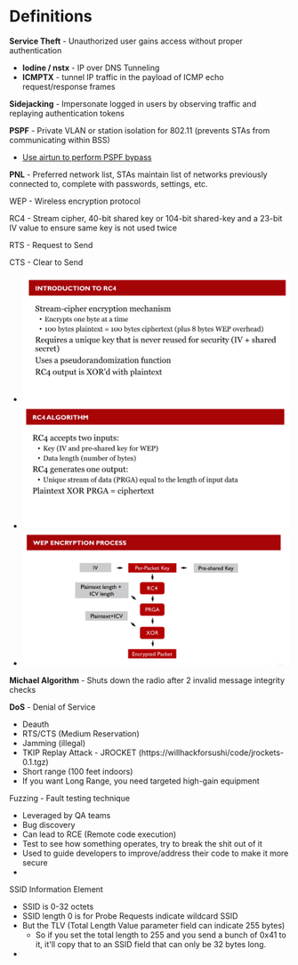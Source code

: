 # Definitions

**Service Theft** - Unauthorized user gains access without proper authentication

* **Iodine / nstx** - IP over DNS Tunneling
* **ICMPTX** - tunnel IP traffic in the payload of ICMP echo request/response frames

**Sidejacking** - Impersonate logged in users by observing traffic and replaying authentication tokens

**PSPF** - Private VLAN or station isolation for 802.11 (prevents STAs from communicating within BSS)&#x20;

* [Use airtun to perform PSPF bypass](wi-fi-client-attacks.md#defeating-pspf-w-airtun-part-of-aircrack-ng-suite)

**PNL** - Preferred network list, STAs maintain list of networks previously connected to, complete with passwords, settings, etc.

WEP - Wireless encryption protocol&#x20;

RC4 - Stream cipher, 40-bit shared key or 104-bit shared-key and a 23-bit IV value to ensure same key is not used twice

RTS - Request to Send

CTS - Clear to Send

* ![](<../../.gitbook/assets/image (84) (1).png>)
* ![](<../../.gitbook/assets/image (27) (1).png>)
* ![](<../../.gitbook/assets/image (76).png>)

**Michael Algorithm** - Shuts down the radio after 2 invalid message integrity checks

**DoS** - Denial of Service

* Deauth
* RTS/CTS (Medium Reservation)
* Jamming (illegal)
* TKIP Replay Attack - JROCKET (https://willhackforsushi/code/jrockets-0.1.tgz)
* Short range (100 feet indoors)
* If you want Long Range, you need targeted high-gain equipment

Fuzzing - Fault testing technique

* Leveraged by QA teams
* Bug discovery
* Can lead to RCE (Remote code execution)
* Test to see how something operates, try to break the shit out of it
* Used to guide developers to improve/address their code to make it more secure
*

SSID Information Element

* SSID is 0-32 octets
* SSID length 0 is for Probe Requests indicate wildcard SSID
* But the TLV (Total Length Value parameter field can indicate 255 bytes)
  * So if you set the total length to 255 and you send a bunch of 0x41 to it, it'll copy that to an SSID field that can only be 32 bytes long.
*

